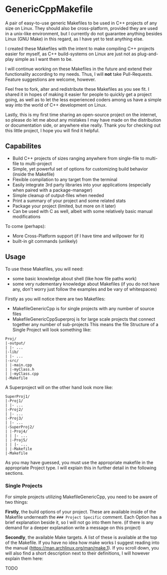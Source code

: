 # GenericCppMakefile

A pair of easy-to-use generic Makefiles to be used in C++ projects of any size on Linux.
They should also be cross-platform, provided they are used in a unix-like environment, but I currently do not guarantee anything besides Linux (GNU Make) in this regard, as I have yet to test anything else.

I created these Makefiles with the intent to make compiling C++ projects easier for myself, as C++ build-systems on Linux are just not as plug-and-play simple as I want them to be.

I will continue working on these Makefiles in the future and extend their functionality according to my needs. Thus, I will __not__ take Pull-Requests. Feature suggestions are welcome, however.

Feel free to fork, alter and redistribute these Makefiles as you see fit. I shared it in hopes of making it easier for people to quickly get a project going, as well as to let the less experienced coders among us have a simple way into the world of C++ development on Linux.

Lastly, this is my first time sharing an open-source project on the internet, so please do let me about any mistakes I may have made on the distribution or documentation side, or anywhere else really. Thank you for checking out this little project, I hope you will find it helpful.

## Capabilites

- Build C++ projects of sizes ranging anywhere from single-file to multi-file to multi-project
- Simple, yet powerful set of options for customizing build behavior (inside the Makefile)
- Flexible compilation to any target from the terminal
- Easily integrate 3rd party libraries into your applications (especially when paired with a package-manager)
- Simple cleanup of output-files when needed
- Print a summary of your project and some related stats
- Package your project (limited, but more on it later)
- Can be used with C as well, albeit with some relatively basic manual modifications
  
To come (perhaps):
- More Cross-Platform support (if I have time and willpower for it)
- built-in git commands (unlikely)

## Usage

To use these Makefiles, you will need:
- some basic knowledge about shell (like how file paths work)
- some very rudementary knowledge about Makefiles (if you do not have any, don't worry just follow the examples and be vary of whitespaces)

Firstly as you will notice there are two Makefiles:
- MakefileGenericCpp is for single projects with any number of source files
- MakefileGenericCppSuperproj is for large scale projects that connect together any number of sub-projects
This means the file Structure of a Single Project will look something like:
```
Proj/
|-output/
| |- ...
|-lib/
| |- ...
|-src/
| |-main.cpp
| |-myClass.h
| |-myClass.cpp
|-Makefile
```
A Superproject will on the other hand look more like:
```
SuperProj1/
|-Proj1/
| |- ...
|-Proj2/
| |- ...
|-Proj3/
| |- ...
|-SuperProj2/
| |-Proj4/
| | |- ...
| |-Proj5/
| | |- ...
| |-Makefile
|-Makefile
```
As you may have guessed, you must use the appropriate makefile in the appropriate Project type. I will explain this in further detail in the following sections.

### Single Projects

For simple projects utilizing MakefileGenericCpp, you need to be aware of two things:

__Firstly__, the build options of your project. These are available inside of the Makefile underneath the `### Project Specific` comment.
Each Option has a brief explanation beside it, so I will not go into them here. (if there is any demand for a deeper explanation write a message on this project)

__Secondly__, the available Make targets. A list of these is available at the top of the Makefile.
If you have no idea how make works I suggest reading into the manual (https://man.archlinux.org/man/make.1).
If you scroll down, you will also find a short description next to their definitions, I will however explain them here:

TODO





